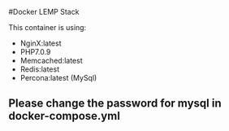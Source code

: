 #Docker LEMP Stack

This container is using:
* NginX:latest
* PHP7.0.9
* Memcached:latest
* Redis:latest
* Percona:latest (MySql)

## Please change the password for mysql in docker-compose.yml

